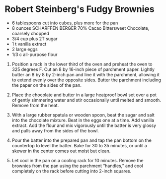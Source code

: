 # Robert Steinberg's Fudgy Brownies

* 6 tablespoons cut into cubes, plus more for the pan
* 8 ounces	SCHARFFEN BERGER 70% Cacao Bittersweet Chocolate, coarsely chopped
* 3/4 cup plus 2T sugar
* 1 t vanilla extract
* 2	large eggs
* 1/3 c	all-purpose flour

1. Position a rack in the lower third of the oven and preheat the oven to 325 degrees F. Cut an 8 by 16-inch piece of parchment paper. Lightly butter an 8 by 8 by 2-inch pan and line it with the parchment, allowing it to extend evenly over the opposite sides. Butter the parchment including the paper on the sides of the pan.

2. Place the chocolate and butter in a large heatproof bowl set over a pot of gently simmering water and stir occasionally until melted and smooth. Remove from the heat.

3. With a large rubber spatula or wooden spoon, beat the sugar and salt into the chocolate mixture. Beat in the eggs one at a time. Add vanilla extract. Add the flour and mix vigorously until the batter is very glossy and pulls away from the sides of the bowl.

5. Pour the batter into the prepared pan and tap the pan bottom on the countertop to level the batter. Bake for 30 to 35 minutes, or until a skewer in the center comes out moist but clean.

6. Let cool in the pan on a cooling rack for 10 minutes. Remove the brownies from the pan using the parchment “handles,” and cool completely on the rack before cutting into 2-inch squares.
